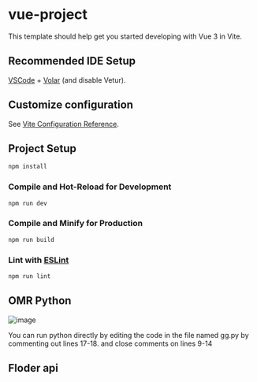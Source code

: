 # vue-project

This template should help get you started developing with Vue 3 in Vite.

## Recommended IDE Setup

[VSCode](https://code.visualstudio.com/) + [Volar](https://marketplace.visualstudio.com/items?itemName=Vue.volar) (and disable Vetur).

## Customize configuration

See [Vite Configuration Reference](https://vitejs.dev/config/).

## Project Setup

```sh
npm install
```

### Compile and Hot-Reload for Development

```sh
npm run dev
```

### Compile and Minify for Production

```sh
npm run build
```

### Lint with [ESLint](https://eslint.org/)

```sh
npm run lint
```

## OMR Python
![image](https://github.com/drinttt/MultipleChoice-Checking-OMR-WebApp/assets/94664541/aa851bfd-1169-4692-9853-869fa7672428)

You can run python directly by editing the code in the file named gg.py by commenting out lines 17-18. and close comments on lines 9-14

## Floder api
